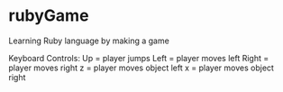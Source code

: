 # rubyGame
Learning Ruby language by making a game

Keyboard Controls:
Up = player jumps
Left = player moves left
Right = player moves right
z = player moves object left
x = player moves object right
